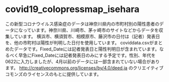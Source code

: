 # covid19_colopressmap_isehara
この新型コロナウイルス感染症のデータは神奈川県内の市町村別の陽性患者のデータになっています。神奈川県、川崎市、茅ヶ崎市のサイトなどからデータを収集しています。
横浜市、横須賀市、相模原市、藤沢市の日付は（記者）発表日を、他の市町村は陽性が判明した日付を使用しています。
coviddata.csvがまとめたデータです。Fixed_Dateには記者発表日と陽性判明日が含まれています。なるべく早急にFixed_Dateには記者発表日のみにする予定です。性別、年代を0622に入力しましたが、4月以前のデータには一部含まれていない場合があります。
http://creativecommons.org/licenses/by/4.0/deed.ja
のクリエイティブコモンズのライセンスのもとに提供しています。
